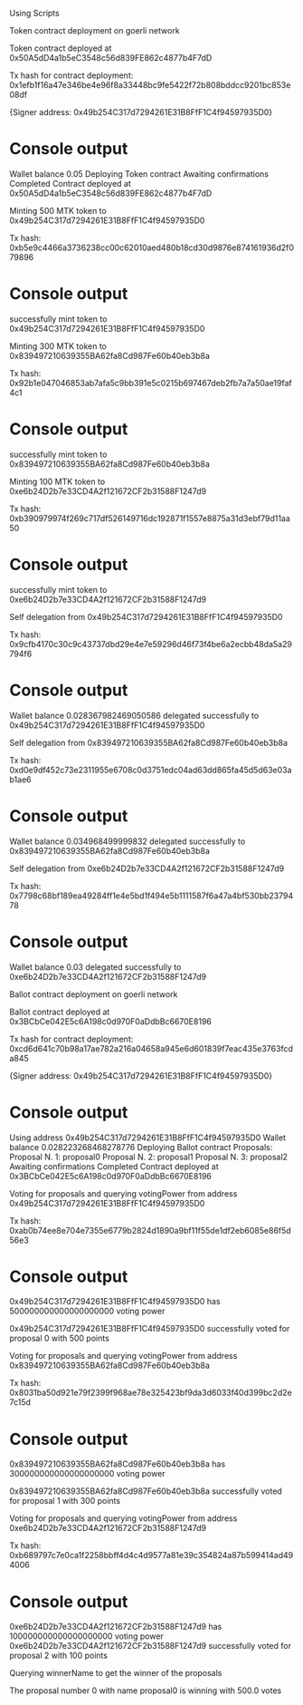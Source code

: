 Using Scripts

Token contract deployment on goerli network

Token contract deployed at 0x50A5dD4a1b5eC3548c56d839FE862c4877b4F7dD

Tx hash for contract deployment: 0x1efb1f16a47e346be4e96f8a33448bc9fe5422f72b808bddcc9201bc853e08df

{Signer address: 0x49b254C317d7294261E31B8FfF1C4f94597935D0}

# Console output

Wallet balance 0.05
Deploying Token contract
Awaiting confirmations
Completed
Contract deployed at 0x50A5dD4a1b5eC3548c56d839FE862c4877b4F7dD

Minting 500 MTK token to 0x49b254C317d7294261E31B8FfF1C4f94597935D0

Tx hash: 0xb5e9c4466a3736238cc00c62010aed480b18cd30d9876e874161936d2f079896

# Console output

successfully mint token to 0x49b254C317d7294261E31B8FfF1C4f94597935D0

Minting 300 MTK token to 0x839497210639355BA62fa8Cd987Fe60b40eb3b8a

Tx hash: 0x92b1e047046853ab7afa5c9bb391e5c0215b697467deb2fb7a7a50ae19faf4c1

# Console output

successfully mint token to 0x839497210639355BA62fa8Cd987Fe60b40eb3b8a

Minting 100 MTK token to 0xe6b24D2b7e33CD4A2f121672CF2b31588F1247d9

Tx hash: 0xb390979974f269c717df526149716dc192871f1557e8875a31d3ebf79d11aa50

# Console output

successfully mint token to 0xe6b24D2b7e33CD4A2f121672CF2b31588F1247d9

Self delegation from 0x49b254C317d7294261E31B8FfF1C4f94597935D0

Tx hash: 0x9cfb4170c30c9c43737dbd29e4e7e59296d46f73f4be6a2ecbb48da5a29794f6

# Console output

Wallet balance 0.028367982469050586
delegated successfully to 0x49b254C317d7294261E31B8FfF1C4f94597935D0

Self delegation from 0x839497210639355BA62fa8Cd987Fe60b40eb3b8a

Tx hash: 0xd0e9df452c73e2311955e6708c0d3751edc04ad63dd865fa45d5d63e03ab1ae6

# Console output

Wallet balance 0.034968499999832
delegated successfully to 0x839497210639355BA62fa8Cd987Fe60b40eb3b8a

Self delegation from 0xe6b24D2b7e33CD4A2f121672CF2b31588F1247d9

Tx hash: 0x7798c68bf189ea49284ff1e4e5bd1f494e5b1111587f6a47a4bf530bb2379478

# Console output

Wallet balance 0.03
delegated successfully to 0xe6b24D2b7e33CD4A2f121672CF2b31588F1247d9

Ballot contract deployment on goerli network

Ballot contract deployed at 0x3BCbCe042E5c6A198c0d970F0aDdbBc6670E8196

Tx hash for contract deployment: 0xcd6d641c70b98a17ae782a216a04658a945e6d601839f7eac435e3763fcda845

{Signer address: 0x49b254C317d7294261E31B8FfF1C4f94597935D0}

# Console output

Using address 0x49b254C317d7294261E31B8FfF1C4f94597935D0
Wallet balance 0.028223268468278776
Deploying Ballot contract
Proposals:
Proposal N. 1: proposal0
Proposal N. 2: proposal1
Proposal N. 3: proposal2
Awaiting confirmations
Completed
Contract deployed at 0x3BCbCe042E5c6A198c0d970F0aDdbBc6670E8196

Voting for proposals and querying votingPower from address 0x49b254C317d7294261E31B8FfF1C4f94597935D0

Tx hash: 0xab0b74ee8e704e7355e6779b2824d1890a9bf11f55de1df2eb6085e86f5d56e3

# Console output

0x49b254C317d7294261E31B8FfF1C4f94597935D0 has 500000000000000000000 voting power

0x49b254C317d7294261E31B8FfF1C4f94597935D0 successfully voted for proposal 0 with 500 points

Voting for proposals and querying votingPower from address 0x839497210639355BA62fa8Cd987Fe60b40eb3b8a

Tx hash: 0x8031ba50d921e79f2399f968ae78e325423bf9da3d6033f40d399bc2d2e7c15d

# Console output

0x839497210639355BA62fa8Cd987Fe60b40eb3b8a has 300000000000000000000 voting power

0x839497210639355BA62fa8Cd987Fe60b40eb3b8a successfully voted for proposal 1 with 300 points

Voting for proposals and querying votingPower from address 0xe6b24D2b7e33CD4A2f121672CF2b31588F1247d9

Tx hash: 0xb689797c7e0ca1f2258bbff4d4c4d9577a81e39c354824a87b599414ad494006

# Console output

0xe6b24D2b7e33CD4A2f121672CF2b31588F1247d9 has 100000000000000000000 voting power
0xe6b24D2b7e33CD4A2f121672CF2b31588F1247d9 successfully voted for proposal 2 with 100 points

Querying winnerName to get the winner of the proposals

The proposal number 0 with name proposal0 is winning with 500.0 votes
